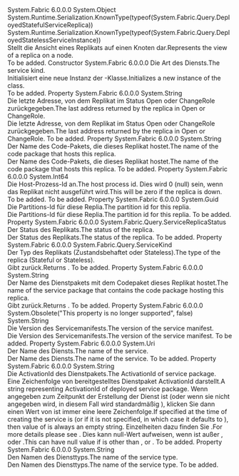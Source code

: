 <Type Name="DeployedServiceReplica" FullName="System.Fabric.Query.DeployedServiceReplica">
  <TypeSignature Language="C#" Value="public abstract class DeployedServiceReplica" />
  <TypeSignature Language="ILAsm" Value=".class public auto ansi abstract beforefieldinit DeployedServiceReplica extends System.Object" />
  <TypeSignature Language="DocId" Value="T:System.Fabric.Query.DeployedServiceReplica" />
  <TypeSignature Language="VB.NET" Value="Public MustInherit Class DeployedServiceReplica" />
  <TypeSignature Language="F#" Value="type DeployedServiceReplica = class" />
  <AssemblyInfo>
    <AssemblyName>System.Fabric</AssemblyName>
    <AssemblyVersion>6.0.0.0</AssemblyVersion>
  </AssemblyInfo>
  <Base>
    <BaseTypeName>System.Object</BaseTypeName>
  </Base>
  <Interfaces />
  <Attributes>
    <Attribute>
      <AttributeName>System.Runtime.Serialization.KnownType(typeof(System.Fabric.Query.DeployedStatefulServiceReplica))</AttributeName>
    </Attribute>
    <Attribute>
      <AttributeName>System.Runtime.Serialization.KnownType(typeof(System.Fabric.Query.DeployedStatelessServiceInstance))</AttributeName>
    </Attribute>
  </Attributes>
  <Docs>
    <summary>
      <para><span data-ttu-id="41897-101">Stellt die Ansicht eines Replikats auf einen Knoten dar.</span><span class="sxs-lookup"><span data-stu-id="41897-101">Represents the view of a replica on a node.</span></span></para>
    </summary>
    <remarks>To be added.</remarks>
  </Docs>
  <Members>
    <Member MemberName=".ctor">
      <MemberSignature Language="C#" Value="protected internal DeployedServiceReplica (System.Fabric.Query.ServiceKind kind);" />
      <MemberSignature Language="ILAsm" Value=".method familyorassemblyhidebysig specialname rtspecialname instance void .ctor(valuetype System.Fabric.Query.ServiceKind kind) cil managed" />
      <MemberSignature Language="DocId" Value="M:System.Fabric.Query.DeployedServiceReplica.#ctor(System.Fabric.Query.ServiceKind)" />
      <MemberSignature Language="VB.NET" Value="Protected Friend Sub New (kind As ServiceKind)" />
      <MemberSignature Language="F#" Value="new System.Fabric.Query.DeployedServiceReplica : System.Fabric.Query.ServiceKind -&gt; System.Fabric.Query.DeployedServiceReplica" Usage="new System.Fabric.Query.DeployedServiceReplica kind" />
      <MemberType>Constructor</MemberType>
      <AssemblyInfo>
        <AssemblyName>System.Fabric</AssemblyName>
        <AssemblyVersion>6.0.0.0</AssemblyVersion>
      </AssemblyInfo>
      <Parameters>
        <Parameter Name="kind" Type="System.Fabric.Query.ServiceKind" />
      </Parameters>
      <Docs>
        <param name="kind">
          <para><span data-ttu-id="41897-102">Die Art des Diensts.</span><span class="sxs-lookup"><span data-stu-id="41897-102">The service kind.</span></span></para>
        </param>
        <summary>
          <para><span data-ttu-id="41897-103">Initialisiert eine neue Instanz der <see cref="T:System.Fabric.Query.DeployedServiceReplica" />-Klasse.</span><span class="sxs-lookup"><span data-stu-id="41897-103">Initializes a new instance of the <see cref="T:System.Fabric.Query.DeployedServiceReplica" /> class.</span></span></para>
        </summary>
        <remarks>To be added.</remarks>
      </Docs>
    </Member>
    <Member MemberName="Address">
      <MemberSignature Language="C#" Value="public string Address { get; }" />
      <MemberSignature Language="ILAsm" Value=".property instance string Address" />
      <MemberSignature Language="DocId" Value="P:System.Fabric.Query.DeployedServiceReplica.Address" />
      <MemberSignature Language="VB.NET" Value="Public ReadOnly Property Address As String" />
      <MemberSignature Language="F#" Value="member this.Address : string" Usage="System.Fabric.Query.DeployedServiceReplica.Address" />
      <MemberType>Property</MemberType>
      <AssemblyInfo>
        <AssemblyName>System.Fabric</AssemblyName>
        <AssemblyVersion>6.0.0.0</AssemblyVersion>
      </AssemblyInfo>
      <ReturnValue>
        <ReturnType>System.String</ReturnType>
      </ReturnValue>
      <Docs>
        <summary>
          <para><span data-ttu-id="41897-104">Die letzte Adresse, von dem Replikat im Status Open oder ChangeRole zurückgegeben.</span><span class="sxs-lookup"><span data-stu-id="41897-104">The last address returned by the replica in Open or ChangeRole.</span></span></para>
        </summary>
        <value>
          <para><span data-ttu-id="41897-105">Die letzte Adresse, von dem Replikat im Status Open oder ChangeRole zurückgegeben.</span><span class="sxs-lookup"><span data-stu-id="41897-105">The last address returned by the replica in Open or ChangeRole.</span></span></para>
        </value>
        <remarks>To be added.</remarks>
      </Docs>
    </Member>
    <Member MemberName="CodePackageName">
      <MemberSignature Language="C#" Value="public string CodePackageName { get; }" />
      <MemberSignature Language="ILAsm" Value=".property instance string CodePackageName" />
      <MemberSignature Language="DocId" Value="P:System.Fabric.Query.DeployedServiceReplica.CodePackageName" />
      <MemberSignature Language="VB.NET" Value="Public ReadOnly Property CodePackageName As String" />
      <MemberSignature Language="F#" Value="member this.CodePackageName : string" Usage="System.Fabric.Query.DeployedServiceReplica.CodePackageName" />
      <MemberType>Property</MemberType>
      <AssemblyInfo>
        <AssemblyName>System.Fabric</AssemblyName>
        <AssemblyVersion>6.0.0.0</AssemblyVersion>
      </AssemblyInfo>
      <ReturnValue>
        <ReturnType>System.String</ReturnType>
      </ReturnValue>
      <Docs>
        <summary>
          <para><span data-ttu-id="41897-106">Der Name des Code-Pakets, die dieses Replikat hostet.</span><span class="sxs-lookup"><span data-stu-id="41897-106">The name of the code package that hosts this replica.</span></span></para>
        </summary>
        <value>
          <para><span data-ttu-id="41897-107">Der Name des Code-Pakets, die dieses Replikat hostet.</span><span class="sxs-lookup"><span data-stu-id="41897-107">The name of the code package that hosts this replica.</span></span></para>
        </value>
        <remarks>To be added.</remarks>
      </Docs>
    </Member>
    <Member MemberName="HostProcessId">
      <MemberSignature Language="C#" Value="public long HostProcessId { get; }" />
      <MemberSignature Language="ILAsm" Value=".property instance int64 HostProcessId" />
      <MemberSignature Language="DocId" Value="P:System.Fabric.Query.DeployedServiceReplica.HostProcessId" />
      <MemberSignature Language="VB.NET" Value="Public ReadOnly Property HostProcessId As Long" />
      <MemberSignature Language="F#" Value="member this.HostProcessId : int64" Usage="System.Fabric.Query.DeployedServiceReplica.HostProcessId" />
      <MemberType>Property</MemberType>
      <AssemblyInfo>
        <AssemblyName>System.Fabric</AssemblyName>
        <AssemblyVersion>6.0.0.0</AssemblyVersion>
      </AssemblyInfo>
      <ReturnValue>
        <ReturnType>System.Int64</ReturnType>
      </ReturnValue>
      <Docs>
        <summary>
          <para><span data-ttu-id="41897-108">Die Host-Prozess-Id an.</span><span class="sxs-lookup"><span data-stu-id="41897-108">The host process id.</span></span></para>
          <value><span data-ttu-id="41897-109">Dies wird 0 (null) sein, wenn das Replikat nicht ausgeführt wird.</span><span class="sxs-lookup"><span data-stu-id="41897-109">This will be zero if the replica is down.</span></span></value>
        </summary>
        <value>To be added.</value>
        <remarks>To be added.</remarks>
      </Docs>
    </Member>
    <Member MemberName="Partitionid">
      <MemberSignature Language="C#" Value="public Guid Partitionid { get; }" />
      <MemberSignature Language="ILAsm" Value=".property instance valuetype System.Guid Partitionid" />
      <MemberSignature Language="DocId" Value="P:System.Fabric.Query.DeployedServiceReplica.Partitionid" />
      <MemberSignature Language="VB.NET" Value="Public ReadOnly Property Partitionid As Guid" />
      <MemberSignature Language="F#" Value="member this.Partitionid : Guid" Usage="System.Fabric.Query.DeployedServiceReplica.Partitionid" />
      <MemberType>Property</MemberType>
      <AssemblyInfo>
        <AssemblyName>System.Fabric</AssemblyName>
        <AssemblyVersion>6.0.0.0</AssemblyVersion>
      </AssemblyInfo>
      <ReturnValue>
        <ReturnType>System.Guid</ReturnType>
      </ReturnValue>
      <Docs>
        <summary>
          <para><span data-ttu-id="41897-110">Die Partitions-Id für diese Replia.</span><span class="sxs-lookup"><span data-stu-id="41897-110">The partition id for this replia.</span></span></para>
        </summary>
        <value>
          <para><span data-ttu-id="41897-111">Die Partitions-Id für diese Replia.</span><span class="sxs-lookup"><span data-stu-id="41897-111">The partition id for this replia.</span></span></para>
        </value>
        <remarks>To be added.</remarks>
      </Docs>
    </Member>
    <Member MemberName="ReplicaStatus">
      <MemberSignature Language="C#" Value="public System.Fabric.Query.ServiceReplicaStatus ReplicaStatus { get; }" />
      <MemberSignature Language="ILAsm" Value=".property instance valuetype System.Fabric.Query.ServiceReplicaStatus ReplicaStatus" />
      <MemberSignature Language="DocId" Value="P:System.Fabric.Query.DeployedServiceReplica.ReplicaStatus" />
      <MemberSignature Language="VB.NET" Value="Public ReadOnly Property ReplicaStatus As ServiceReplicaStatus" />
      <MemberSignature Language="F#" Value="member this.ReplicaStatus : System.Fabric.Query.ServiceReplicaStatus" Usage="System.Fabric.Query.DeployedServiceReplica.ReplicaStatus" />
      <MemberType>Property</MemberType>
      <AssemblyInfo>
        <AssemblyName>System.Fabric</AssemblyName>
        <AssemblyVersion>6.0.0.0</AssemblyVersion>
      </AssemblyInfo>
      <ReturnValue>
        <ReturnType>System.Fabric.Query.ServiceReplicaStatus</ReturnType>
      </ReturnValue>
      <Docs>
        <summary>
          <para><span data-ttu-id="41897-112">Der Status des Replikats.</span><span class="sxs-lookup"><span data-stu-id="41897-112">The status of the replica.</span></span></para>
        </summary>
        <value>
          <para><span data-ttu-id="41897-113">Der Status des Replikats.</span><span class="sxs-lookup"><span data-stu-id="41897-113">The status of the replica.</span></span></para>
        </value>
        <remarks>To be added.</remarks>
      </Docs>
    </Member>
    <Member MemberName="ServiceKind">
      <MemberSignature Language="C#" Value="public System.Fabric.Query.ServiceKind ServiceKind { get; }" />
      <MemberSignature Language="ILAsm" Value=".property instance valuetype System.Fabric.Query.ServiceKind ServiceKind" />
      <MemberSignature Language="DocId" Value="P:System.Fabric.Query.DeployedServiceReplica.ServiceKind" />
      <MemberSignature Language="VB.NET" Value="Public ReadOnly Property ServiceKind As ServiceKind" />
      <MemberSignature Language="F#" Value="member this.ServiceKind : System.Fabric.Query.ServiceKind" Usage="System.Fabric.Query.DeployedServiceReplica.ServiceKind" />
      <MemberType>Property</MemberType>
      <AssemblyInfo>
        <AssemblyName>System.Fabric</AssemblyName>
        <AssemblyVersion>6.0.0.0</AssemblyVersion>
      </AssemblyInfo>
      <ReturnValue>
        <ReturnType>System.Fabric.Query.ServiceKind</ReturnType>
      </ReturnValue>
      <Docs>
        <summary>
          <para><span data-ttu-id="41897-114">Der Typ des Replikats (Zustandsbehaftet oder Stateless).</span><span class="sxs-lookup"><span data-stu-id="41897-114">The type of the replica (Stateful or Stateless).</span></span></para>
        </summary>
        <value>
          <para><span data-ttu-id="41897-115">Gibt <see cref="T:System.Fabric.Query.ServiceKind" />zurück.</span><span class="sxs-lookup"><span data-stu-id="41897-115">Returns <see cref="T:System.Fabric.Query.ServiceKind" />.</span></span></para>
        </value>
        <remarks>To be added.</remarks>
      </Docs>
    </Member>
    <Member MemberName="ServiceManifestName">
      <MemberSignature Language="C#" Value="public string ServiceManifestName { get; }" />
      <MemberSignature Language="ILAsm" Value=".property instance string ServiceManifestName" />
      <MemberSignature Language="DocId" Value="P:System.Fabric.Query.DeployedServiceReplica.ServiceManifestName" />
      <MemberSignature Language="VB.NET" Value="Public ReadOnly Property ServiceManifestName As String" />
      <MemberSignature Language="F#" Value="member this.ServiceManifestName : string" Usage="System.Fabric.Query.DeployedServiceReplica.ServiceManifestName" />
      <MemberType>Property</MemberType>
      <AssemblyInfo>
        <AssemblyName>System.Fabric</AssemblyName>
        <AssemblyVersion>6.0.0.0</AssemblyVersion>
      </AssemblyInfo>
      <ReturnValue>
        <ReturnType>System.String</ReturnType>
      </ReturnValue>
      <Docs>
        <summary>
          <para><span data-ttu-id="41897-116">Der Name des Dienstpakets mit dem Codepaket dieses Replikat hostet.</span><span class="sxs-lookup"><span data-stu-id="41897-116">The name of the service package that contains the code package hosting this replica.</span></span></para>
        </summary>
        <value>
          <para><span data-ttu-id="41897-117">Gibt <see cref="T:System.String" />zurück.</span><span class="sxs-lookup"><span data-stu-id="41897-117">Returns <see cref="T:System.String" />.</span></span></para>
        </value>
        <remarks>To be added.</remarks>
      </Docs>
    </Member>
    <Member MemberName="ServiceManifestVersion">
      <MemberSignature Language="C#" Value="public string ServiceManifestVersion { get; }" />
      <MemberSignature Language="ILAsm" Value=".property instance string ServiceManifestVersion" />
      <MemberSignature Language="DocId" Value="P:System.Fabric.Query.DeployedServiceReplica.ServiceManifestVersion" />
      <MemberSignature Language="VB.NET" Value="Public ReadOnly Property ServiceManifestVersion As String" />
      <MemberSignature Language="F#" Value="member this.ServiceManifestVersion : string" Usage="System.Fabric.Query.DeployedServiceReplica.ServiceManifestVersion" />
      <MemberType>Property</MemberType>
      <AssemblyInfo>
        <AssemblyName>System.Fabric</AssemblyName>
        <AssemblyVersion>6.0.0.0</AssemblyVersion>
      </AssemblyInfo>
      <Attributes>
        <Attribute>
          <AttributeName>System.Obsolete("This property is no longer supported", false)</AttributeName>
        </Attribute>
      </Attributes>
      <ReturnValue>
        <ReturnType>System.String</ReturnType>
      </ReturnValue>
      <Docs>
        <summary>
          <para><span data-ttu-id="41897-118">Die Version des Servicemanifests.</span><span class="sxs-lookup"><span data-stu-id="41897-118">The version of the service manifest.</span></span></para>
        </summary>
        <value>
          <para><span data-ttu-id="41897-119">Die Version des Servicemanifests.</span><span class="sxs-lookup"><span data-stu-id="41897-119">The version of the service manifest.</span></span></para>
        </value>
        <remarks>To be added.</remarks>
      </Docs>
    </Member>
    <Member MemberName="ServiceName">
      <MemberSignature Language="C#" Value="public Uri ServiceName { get; }" />
      <MemberSignature Language="ILAsm" Value=".property instance class System.Uri ServiceName" />
      <MemberSignature Language="DocId" Value="P:System.Fabric.Query.DeployedServiceReplica.ServiceName" />
      <MemberSignature Language="VB.NET" Value="Public ReadOnly Property ServiceName As Uri" />
      <MemberSignature Language="F#" Value="member this.ServiceName : Uri" Usage="System.Fabric.Query.DeployedServiceReplica.ServiceName" />
      <MemberType>Property</MemberType>
      <AssemblyInfo>
        <AssemblyName>System.Fabric</AssemblyName>
        <AssemblyVersion>6.0.0.0</AssemblyVersion>
      </AssemblyInfo>
      <ReturnValue>
        <ReturnType>System.Uri</ReturnType>
      </ReturnValue>
      <Docs>
        <summary>
          <para><span data-ttu-id="41897-120">Der Name des Diensts.</span><span class="sxs-lookup"><span data-stu-id="41897-120">The name of the service.</span></span></para>
        </summary>
        <value>
          <para><span data-ttu-id="41897-121">Der Name des Diensts.</span><span class="sxs-lookup"><span data-stu-id="41897-121">The name of the service.</span></span></para>
        </value>
        <remarks>To be added.</remarks>
      </Docs>
    </Member>
    <Member MemberName="ServicePackageActivationId">
      <MemberSignature Language="C#" Value="public string ServicePackageActivationId { get; }" />
      <MemberSignature Language="ILAsm" Value=".property instance string ServicePackageActivationId" />
      <MemberSignature Language="DocId" Value="P:System.Fabric.Query.DeployedServiceReplica.ServicePackageActivationId" />
      <MemberSignature Language="VB.NET" Value="Public ReadOnly Property ServicePackageActivationId As String" />
      <MemberSignature Language="F#" Value="member this.ServicePackageActivationId : string" Usage="System.Fabric.Query.DeployedServiceReplica.ServicePackageActivationId" />
      <MemberType>Property</MemberType>
      <AssemblyInfo>
        <AssemblyName>System.Fabric</AssemblyName>
        <AssemblyVersion>6.0.0.0</AssemblyVersion>
      </AssemblyInfo>
      <ReturnValue>
        <ReturnType>System.String</ReturnType>
      </ReturnValue>
      <Docs>
        <summary>
            <span data-ttu-id="41897-122">Die ActivationId des Dienstpakets.</span><span class="sxs-lookup"><span data-stu-id="41897-122">The ActivationId of service package.</span></span>
            </summary>
        <value>
          <para>
            <span data-ttu-id="41897-123">Eine Zeichenfolge von bereitgestelltes Dienstpaket ActivationId darstellt.</span><span class="sxs-lookup"><span data-stu-id="41897-123">A string representing ActivationId of deployed service package.</span></span> <span data-ttu-id="41897-124">Wenn <see cref="T:System.Fabric.Description.ServicePackageActivationMode" /> angegeben zum Zeitpunkt der Erstellung der Dienst ist <see cref="F:System.Fabric.Description.ServicePackageActivationMode.SharedProcess" /> (oder wenn sie nicht angegeben wird, in diesem Fall wird standardmäßig <see cref="F:System.Fabric.Description.ServicePackageActivationMode.SharedProcess" />), klicken Sie dann einen Wert von <see cref="P:System.Fabric.Query.DeployedServiceReplica.ServicePackageActivationId" /> ist immer eine leere Zeichenfolge.</span><span class="sxs-lookup"><span data-stu-id="41897-124">If <see cref="T:System.Fabric.Description.ServicePackageActivationMode" /> specified at the time of creating the service is <see cref="F:System.Fabric.Description.ServicePackageActivationMode.SharedProcess" /> (or if it is not specified, in which case it defaults to <see cref="F:System.Fabric.Description.ServicePackageActivationMode.SharedProcess" />), then value of <see cref="P:System.Fabric.Query.DeployedServiceReplica.ServicePackageActivationId" /> is always an empty string.</span></span>
            <span data-ttu-id="41897-125">Einzelheiten dazu finden Sie <see cref="T:System.Fabric.Description.ServicePackageActivationMode" />.</span><span class="sxs-lookup"><span data-stu-id="41897-125">For more details please see <see cref="T:System.Fabric.Description.ServicePackageActivationMode" />.</span></span>
            </para>
          <remarks>
            <span data-ttu-id="41897-126">Dies kann null-Wert aufweisen, wenn <see cref="P:System.Fabric.Query.DeployedServiceReplica.ReplicaStatus" /> ist außer <see cref="F:System.Fabric.Query.ServiceReplicaStatus.InBuild" />, <see cref="F:System.Fabric.Query.ServiceReplicaStatus.Standby" /> oder <see cref="F:System.Fabric.Query.ServiceReplicaStatus.Ready" />.</span><span class="sxs-lookup"><span data-stu-id="41897-126">This can have null value if <see cref="P:System.Fabric.Query.DeployedServiceReplica.ReplicaStatus" /> is other than <see cref="F:System.Fabric.Query.ServiceReplicaStatus.InBuild" />, <see cref="F:System.Fabric.Query.ServiceReplicaStatus.Standby" /> or <see cref="F:System.Fabric.Query.ServiceReplicaStatus.Ready" />.</span></span>
            </remarks>
        </value>
        <remarks>To be added.</remarks>
      </Docs>
    </Member>
    <Member MemberName="ServiceTypeName">
      <MemberSignature Language="C#" Value="public string ServiceTypeName { get; }" />
      <MemberSignature Language="ILAsm" Value=".property instance string ServiceTypeName" />
      <MemberSignature Language="DocId" Value="P:System.Fabric.Query.DeployedServiceReplica.ServiceTypeName" />
      <MemberSignature Language="VB.NET" Value="Public ReadOnly Property ServiceTypeName As String" />
      <MemberSignature Language="F#" Value="member this.ServiceTypeName : string" Usage="System.Fabric.Query.DeployedServiceReplica.ServiceTypeName" />
      <MemberType>Property</MemberType>
      <AssemblyInfo>
        <AssemblyName>System.Fabric</AssemblyName>
        <AssemblyVersion>6.0.0.0</AssemblyVersion>
      </AssemblyInfo>
      <ReturnValue>
        <ReturnType>System.String</ReturnType>
      </ReturnValue>
      <Docs>
        <summary>
          <para><span data-ttu-id="41897-127">Den Namen des Diensttyps.</span><span class="sxs-lookup"><span data-stu-id="41897-127">The name of the service type.</span></span></para>
        </summary>
        <value>
          <para><span data-ttu-id="41897-128">Den Namen des Diensttyps.</span><span class="sxs-lookup"><span data-stu-id="41897-128">The name of the service type.</span></span></para>
        </value>
        <remarks>To be added.</remarks>
      </Docs>
    </Member>
  </Members>
</Type>
